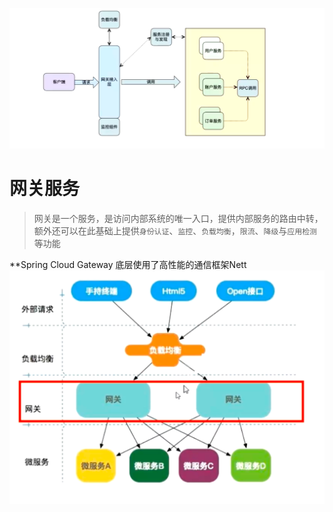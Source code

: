 ![网关服务](image/introduce.png)
# 网关服务

> 网关是一个服务，是访问内部系统的唯一入口，提供内部服务的路由中转，额外还可以在此基础上提供`身份认证`、`监控`、`负载均衡`，`限流`、`降级`与`应用检测`等功能

**Spring Cloud Gateway 底层使用了高性能的通信框架Nett
![网关服务](image/gateway.png)

